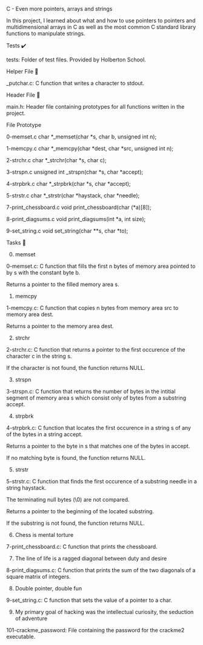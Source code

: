 C - Even more pointers, arrays and strings

In this project, I learned about what and how to use pointers to pointers and multidimensional arrays in C as well as the most common C standard library functions to manipulate strings.



Tests ✔️

tests: Folder of test files. Provided by Holberton School.

Helper File 🙌

_putchar.c: C function that writes a character to stdout.

Header File 📁

main.h: Header file containing prototypes for all functions written in the project.

File	Prototype

0-memset.c	char *_memset(char *s, char b, unsigned int n);

1-memcpy.c	char *_memcpy(char *dest, char *src, unsigned int n);

2-strchr.c	char *_strchr(char *s, char c);

3-strspn.c	unsigned int _strspn(char *s, char *accept);

4-strpbrk.c	char *_strpbrk(char *s, char *accept);

5-strstr.c	char *_strstr(char *haystack, char *needle);

7-print_chessboard.c	void print_chessboard(char (*a)[8]);

8-print_diagsums.c	void print_diagsums(int *a, int size);

9-set_string.c	void set_string(char **s, char *to);

Tasks 📃

0. memset



0-memset.c: C function that fills the first n bytes of memory area pointed to by s with the constant byte b.

Returns a pointer to the filled memory area s.

1. memcpy



1-memcpy.c: C function that copies n bytes from memory area src to memory area dest.

Returns a pointer to the memory area dest.

2. strchr



2-strchr.c: C function that returns a pointer to the first occurence of the character c in the string s.

If the character is not found, the function returns NULL.

3. strspn



3-strspn.c: C function that returns the number of bytes in the intitial segment of memory area s which consist only of bytes from a substring accept.

4. strpbrk



4-strpbrk.c: C function that locates the first occurence in a string s of any of the bytes in a string accept.

Returns a pointer to the byte in s that matches one of the bytes in accept.

If no matching byte is found, the function returns NULL.

5. strstr



5-strstr.c: C function that finds the first occurence of a substring needle in a string haystack.

The terminating null bytes (\0) are not compared.

Returns a pointer to the beginning of the located substring.

If the substring is not found, the function returns NULL.

6. Chess is mental torture



7-print_chessboard.c: C function that prints the chessboard.

7. The line of life is a ragged diagonal between duty and desire



8-print_diagsums.c: C function that prints the sum of the two diagonals of a square matrix of integers.

8. Double pointer, double fun



9-set_string.c: C function that sets the value of a pointer to a char.

9. My primary goal of hacking was the intellectual curiosity, the seduction of adventure



101-crackme_password: File containing the password for the crackme2 executable.

